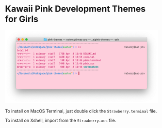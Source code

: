 # Kawaii Pink Development Themes for Girls

![Pink Theme for Mac Terminal](./screenshots/terminal.png)

To install on MacOS Terminal, just double click the `Strawberry.terminal` file.

To install on Xshell, import from the `Strawberry.xcs` file.

